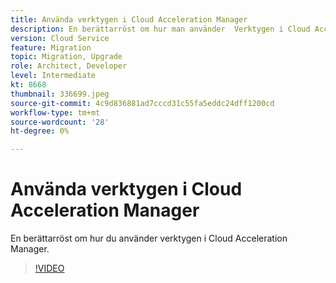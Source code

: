 ```yaml
---
title: Använda verktygen i Cloud Acceleration Manager
description: En berättarröst om hur man använder  Verktygen i Cloud Acceleration Manager.
version: Cloud Service
feature: Migration
topic: Migration, Upgrade
role: Architect, Developer
level: Intermediate
kt: 8668
thumbnail: 336699.jpeg
source-git-commit: 4c9d836881ad7cccd31c55fa5eddc24dff1200cd
workflow-type: tm+mt
source-wordcount: '28'
ht-degree: 0%

---
```



# Använda verktygen i Cloud Acceleration Manager

En berättarröst om hur du använder verktygen i Cloud Acceleration Manager.

>[!VIDEO](https://video.tv.adobe.com/v/336699/?quality=12&learn=on)
